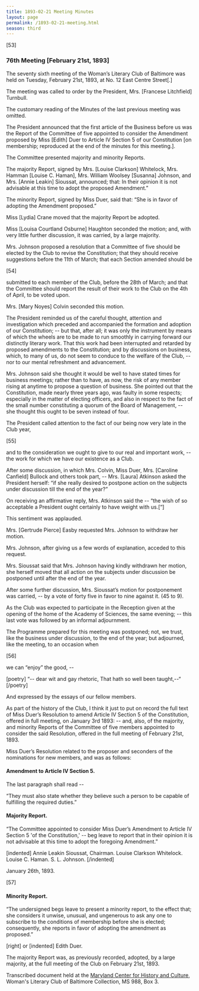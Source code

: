 ```yaml
---
title: 1893-02-21 Meeting Minutes
layout: page
permalink: /1893-02-21-meeting.html
season: third
---
```


<style>
    #maincontent{
        font-size:1.4em;
    }
</style>
[53]

### 76th Meeting [February 21st, 1893]

The seventy sixth meeting of the Woman’s Literary Club of Baltimore was held on Tuesday, February 21st, 1893, at No. 12 East Centre Street[.]

The meeting was called to order by the President, Mrs. [Francese Litchfield] Turnbull.

The customary reading of the Minutes of the last previous meeting was omitted.

The President announced that the first article of the Business before us was the Report of the Committee of five appointed to consider the Amendment proposed by Miss [Edith] Duer to Article IV Section 5 of our Constitution [on membership; reproduced at the end of the minutes for this meeting.].

The Committee presented majority and minority Reports.

The majority Report, signed by Mrs. [Louise Clarkson] Whitelock, Mrs. Hamman [Louise C. Haman], Mrs. William Woolsey [Susanna] Johnson, and Mrs. [Annie Leakin] Sioussat, announced; that: In their opinion it is not advisable at this time to adopt the proposed Amendment.”

The minority Report, signed by Miss Duer, said that: “She is in favor of adopting the Amendment proposed.”

Miss [Lydia] Crane moved that the majority Report be adopted.

Miss [Louisa Courtland Osburne] Haughton seconded the motion; and, with very little further discussion, it was carried, by a large majority.

Mrs. Johnson proposed a resolution that a Committee of five should be elected by the Club to revise the Constitution; that they should receive suggestions before the 11th of March; that each Section amended should be

[54]

submitted to each member of the Club, before the 28th of March; and that the Committee should report the result of their work to the Club on the 4th of April, to be voted upon.

Mrs. [Mary Noyes] Colvin seconded this motion.

The President reminded us of the careful thought, attention and investigation which preceded and accompanied the formation and adoption of our Constitution; -- but that, after all; it was only the instrument by means of which the wheels are to be made to run smoothly in carrying forward our distinctly literary work. That this work had been interrupted and retarded by proposed amendments to the Constitution; and by discussions on business, which, to many of us, do not seem to conduce to the welfare of the Club, -- nor to our mental refreshment and advancement.

Mrs. Johnson said she thought it would be well to have stated times for business meetings; rather than to have, as now, the risk of any member rising at anytime to propose a question of business. She pointed out that the Constitution, made nearly three years ago, was faulty in some respects; especially in the matter of electing officers, and also in respect to the fact of the small number constituting a quorum of the Board of Management, -- she thought this ought to be seven instead of four.

The President called attention to the fact of our being now very late in the Club year,

[55]

and to the consideration we ought to give to our real and important work, -- the work for which we have our existence as a Club.

After some discussion, in which Mrs. Colvin, Miss Duer, Mrs. [Caroline Canfield] Bullock and others took part, -- Mrs. [Laura] Atkinson asked the President herself: “if she really desired to postpone action on the subjects under discussion till the end of the year?”

On receiving an affirmative reply, Mrs. Atkinson said the -- “the wish of so acceptable a President ought certainly to have weight with us.[“]

This sentiment was applauded.

Mrs. [Gertrude Pierce] Easby requested Mrs. Johnson to withdraw her motion.

Mrs. Johnson, after giving us a few words of explanation, acceded to this request.

Mrs. Sioussat said that Mrs. Johnson having kindly withdrawn her motion, she herself moved that all action on the subjects under discussion be postponed until after the end of the year.

After some further discussion, Mrs. Sioussat’s motion for postponement was carried, -- by a vote of forty five in favor to nine against it. (45 to 9).

As the Club was expected to participate in the Reception given at the opening of the home of the Academy of Sciences, the same evening; -- this last vote was followed by an informal adjournment.

The Programme prepared for this meeting was postponed; not, we trust, like the business under discussion, to the end of the year; but adjourned, like the meeting, to an occasion when

[56]

we can “enjoy” the good, --

[poetry]
“-- dear wit and gay rhetoric,
That hath so well been taught,--“
[/poetry]

And expressed by the essays of our fellow members.

As part of the history of the Club, I think it just to put on record the full text of Miss Duer’s Resolution to amend Article IV Section 5 of the Constitution, offered in full meeting, on January 3rd 1893: -- and, also, of the majority, and minority Reports of the Committee of five members appointed to consider the said Resolution, offered in the full meeting of February 21st, 1893.

Miss Duer’s Resolution related to the proposer and seconders of the nominations for new members, and was as follows:

#### Amendment to Article IV Section 5.

The last paragraph shall read --

“They must also state whether they believe such a person to be capable of fulfilling the required duties.”

#### Majority Report.

“The Committee appointed to consider Miss Duer’s Amendment to Article IV Section 5 'of the Constitution,' -- beg leave to report that in their opinion it is not advisable at this time to adopt the foregoing Amendment.”

[indented]
Annie Leakin Sioussat, Chairman.
Louise Clarkson Whitelock.
Louise C. Haman.
S. L. Johnson.
[/indented]

January 26th, 1893.

[57]

#### Minority Report.

“The undersigned begs leave to present a minority report, to the effect that; she considers it unwise, unusual, and ungenerous to ask any one to subscribe to the conditions of membership before she is elected; consequently, she reports in favor of adopting the amendment as proposed.”

[right] or [indented] Edith Duer.  

The majority Report was, as previously recorded, adopted, by a large majority, at the full meeting of the Club on February 21st, 1893.

Transcribed document held at the [Maryland Center for History and Culture](http://mdhs.org/), Woman's Literary Club of Baltimore Collection, MS 988, Box 3. 